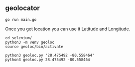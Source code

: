 ## geolocator

```
go run main.go
```

Once you get location you can use it Latitude and Longitude. 

```
cd selenium/
python3 -m venv geoloc
source geoloc/bin/activate

python3 geoloc.py '28.475492 -80.558464'
python3 geoloc.py 28.475492 -80.558464
```
